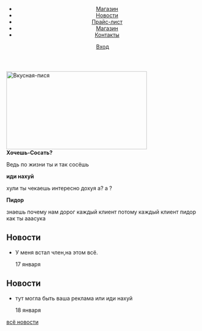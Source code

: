 <!DOCTYPE html>
<html lang="ru">
<head>
  <meta charset="utf-8">
  <title>Дилдо пхоне</title>
</head>
<body>
  <header class="mainheader">
  <div class="container">
  <nav class="main-navigation">
  <ul>
    <li>
    <a href="">Магазин</a>
    </li>
    <li>
    <a href="#">Новости</a>
    </li>
    <li>
    <a href="img=541413.jph">Прайс-лист</a>
    </li>
    <li>
    <a href="https://www.mysextoys.ru">Магазин</a>
    </li>
    <li>
    <a href="https://www.youtube.com/watch?v=kW5TY60dOIs">Контакты</a>
    </li>
    </ul>
  </nav>
  <div class="user-block">
  <a class="login" href="#">Вход</a>
  </div>
  </div>
  </header>
  <main class="container">
  <div class="index-logo">
      <img src="img/index-logo.png" width="368" height="204" alt="Вкусная-пися">
     </div>
     <section class="features">
     <div class="features-item">
     <b class="features-name">Хочешь-Сосать?</b>
     <p>Ведь по жизни ты и так сосёшь </p>
     </div>
     <div class="features-item">
     <b class="features-name">иди нахуй</b>
     <p>хули ты чекаешь интересно дохуя а? а ? </p>
     </div>
     <div class="features-item">
     <b class="features-name">Пидор</b>
     <p> знаешь почему нам дорог каждый клиент потому каждый клиент пидор как ты ааасука</p>
     </div>
     </section>
    <div class="index-content">
    <div class="index-content-left">
    <h2 class="index-content-title">Новости</h2>
    <ul class="news-preview">
    <li>
    <p> У меня встал член,на этом всё.</p>
    <time datetime="2017-04-17">17 января</time>
    </li>
    </ul>
    </div>
    <div class="index-content-left">
    <h2 class="index-content-title">Новости</h2>
    <ul class="news-preview">
      <li>
      <p>тут могла быть ваша реклама или иди нахуй</p>
      <time datetime="2017-18-04">18 января</time>
      </li>
      </ul>
      <a class="btn" href="https://beeg.com/">всё новости</a>
      
      
